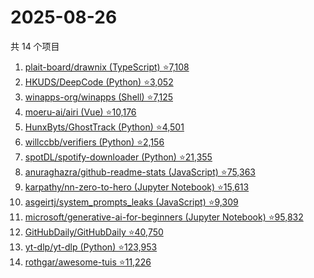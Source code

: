 # 2025-08-26

共 14 个项目

<!-- BEGIN GITHUB -->
<!-- 最后更新时间 2025-08-26 02:14:01 +0800 -->
1. [plait-board/drawnix (TypeScript) ⭐7,108](https://github.com/plait-board/drawnix)
1. [HKUDS/DeepCode (Python) ⭐3,052](https://github.com/HKUDS/DeepCode)
1. [winapps-org/winapps (Shell) ⭐7,125](https://github.com/winapps-org/winapps)
1. [moeru-ai/airi (Vue) ⭐10,176](https://github.com/moeru-ai/airi)
1. [HunxByts/GhostTrack (Python) ⭐4,501](https://github.com/HunxByts/GhostTrack)
1. [willccbb/verifiers (Python) ⭐2,156](https://github.com/willccbb/verifiers)
1. [spotDL/spotify-downloader (Python) ⭐21,355](https://github.com/spotDL/spotify-downloader)
1. [anuraghazra/github-readme-stats (JavaScript) ⭐75,363](https://github.com/anuraghazra/github-readme-stats)
1. [karpathy/nn-zero-to-hero (Jupyter Notebook) ⭐15,613](https://github.com/karpathy/nn-zero-to-hero)
1. [asgeirtj/system_prompts_leaks (JavaScript) ⭐9,309](https://github.com/asgeirtj/system_prompts_leaks)
1. [microsoft/generative-ai-for-beginners (Jupyter Notebook) ⭐95,832](https://github.com/microsoft/generative-ai-for-beginners)
1. [GitHubDaily/GitHubDaily ⭐40,750](https://github.com/GitHubDaily/GitHubDaily)
1. [yt-dlp/yt-dlp (Python) ⭐123,953](https://github.com/yt-dlp/yt-dlp)
1. [rothgar/awesome-tuis ⭐11,226](https://github.com/rothgar/awesome-tuis)
<!-- END GITHUB -->